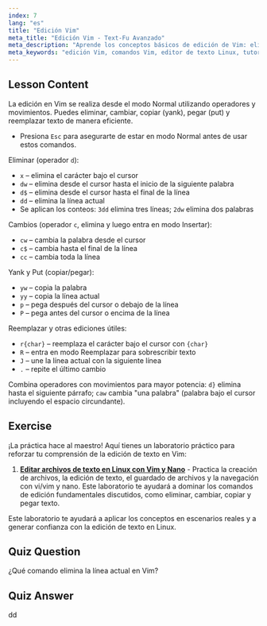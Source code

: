```yaml
---
index: 7
lang: "es"
title: "Edición Vim"
meta_title: "Edición Vim - Text-Fu Avanzado"
meta_description: "Aprende los conceptos básicos de edición de Vim: elimina, cambia, copia y pega texto de manera eficiente. Domina los comandos esenciales de Vim para principiantes y mejora tus habilidades de edición de texto en Linux."
meta_keywords: "edición Vim, comandos Vim, editor de texto Linux, tutorial Vim, guía Vim, Vim para principiantes, comando dd, eliminar Vim"
---
```


## Lesson Content

La edición en Vim se realiza desde el modo Normal utilizando operadores y movimientos. Puedes eliminar, cambiar, copiar (yank), pegar (put) y reemplazar texto de manera eficiente.

- Presiona `Esc` para asegurarte de estar en modo Normal antes de usar estos comandos.

Eliminar (operador `d`):

- `x` – elimina el carácter bajo el cursor
- `dw` – elimina desde el cursor hasta el inicio de la siguiente palabra
- `d$` – elimina desde el cursor hasta el final de la línea
- `dd` – elimina la línea actual
- Se aplican los conteos: `3dd` elimina tres líneas; `2dw` elimina dos palabras

Cambios (operador `c`, elimina y luego entra en modo Insertar):

- `cw` – cambia la palabra desde el cursor
- `c$` – cambia hasta el final de la línea
- `cc` – cambia toda la línea

Yank y Put (copiar/pegar):

- `yw` – copia la palabra
- `yy` – copia la línea actual
- `p` – pega después del cursor o debajo de la línea
- `P` – pega antes del cursor o encima de la línea

Reemplazar y otras ediciones útiles:

- `r{char}` – reemplaza el carácter bajo el cursor con `{char}`
- `R` – entra en modo Reemplazar para sobrescribir texto
- `J` – une la línea actual con la siguiente línea
- `.` – repite el último cambio

Combina operadores con movimientos para mayor potencia: `d}` elimina hasta el siguiente párrafo; `caw` cambia "una palabra" (palabra bajo el cursor incluyendo el espacio circundante).

## Exercise

¡La práctica hace al maestro! Aquí tienes un laboratorio práctico para reforzar tu comprensión de la edición de texto en Vim:

1. **[Editar archivos de texto en Linux con Vim y Nano](https://labex.io/es/labs/comptia-edit-text-files-in-linux-with-vim-and-nano-591076)** - Practica la creación de archivos, la edición de texto, el guardado de archivos y la navegación con vi/vim y nano. Este laboratorio te ayudará a dominar los comandos de edición fundamentales discutidos, como eliminar, cambiar, copiar y pegar texto.

Este laboratorio te ayudará a aplicar los conceptos en escenarios reales y a generar confianza con la edición de texto en Linux.

## Quiz Question

¿Qué comando elimina la línea actual en Vim?

## Quiz Answer

dd
